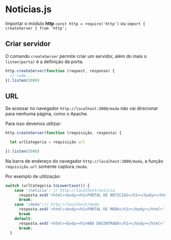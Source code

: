 # Noticias.js
Importar o módulo **http**
`const http = require('http')`
ou 
`import { createServer } from 'http';`

## Criar servidor
O comando `createServer` permite criar um servidor, além do mais o `listen(porta)` é a definição da porta.

```js
http.createServer(function (request, response) {
  // code...
}).listen(3000)
```

## URL
Se acessar no navegador `http://localhost:3000/moda` não vai direcionar para nenhuma página, como o Apache.

Para isso devemos utilizar:
```js
http.createServer(function (requisição, resposta) {

  let urlCategoria = requisição.url

}).listen(3000)
```

Na barra de endereço do navegador `http://localhost:3000/moda`, a função `requisição.url` somente captura `/moda`. 

Por exemplo de utilização:
```js
switch (urlCategoria.toLowerCase()) {
    case '/noticia': // http://localhost/noticia
      resposta.end('<html><body><h1>PORTAL DE NOTICIAS</h1></body></html>')
      break;
    case '/moda':// http://localhost/moda
      resposta.end('<html><body><h1>PORTAL DE MODA</h1></body></html>')
      break
    default:
      resposta.end('<html><body><h1>NÃO ENCONTRADO</h1></body></html>')
      break;
  }
```
